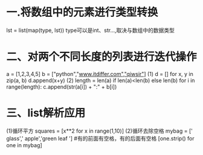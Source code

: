 # 一.将数组中的元素进行类型转换
lst = list(map(type, lst))
type可以是int、str...,取决与数组中的数据类型

# 二、对两个不同长度的列表进行迭代操作
a = [1,2,3,4,5]
b = ["python","www.itdiffer.com","qiwsir"]
(1)
d = []
for x, y in zip(a, b)
    d.append(x+y)
(2)
length = len(a) if len(a)<len(b) else len(b)
for i in range(length):
    c.append(str(a[i]) + ":" + b[i])

# 三、list解析应用
(1)循环平方
squares = [x**2 for x in range(1,10)]
(2)循环去除空格
mybag = [' glass',' apple','green leaf ']   #有的前面有空格，有的后面有空格
[one.strip() for one in mybag]    